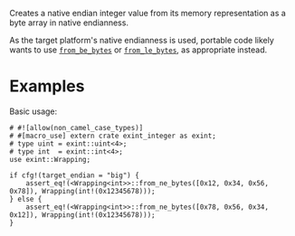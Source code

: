 Creates a native endian integer value from its memory representation as a byte
array in native endianness.

As the target platform's native endianness is used, portable code likely wants
to use [`from_be_bytes`] or [`from_le_bytes`], as appropriate instead.

[`from_be_bytes`]: Self::from_be_bytes
[`from_le_bytes`]: Self::from_le_bytes

# Examples

Basic usage:

```
# #![allow(non_camel_case_types)]
# #[macro_use] extern crate exint_integer as exint;
# type uint = exint::uint<4>;
# type int  = exint::int<4>;
use exint::Wrapping;

if cfg!(target_endian = "big") {
    assert_eq!(<Wrapping<int>>::from_ne_bytes([0x12, 0x34, 0x56, 0x78]), Wrapping(int!(0x12345678)));
} else {
    assert_eq!(<Wrapping<int>>::from_ne_bytes([0x78, 0x56, 0x34, 0x12]), Wrapping(int!(0x12345678)));
}
```
